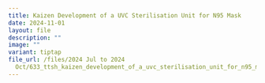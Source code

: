 ```yaml
---
title: Kaizen Development of a UVC Sterilisation Unit for N95 Mask
date: 2024-11-01
layout: file
description: ""
image: ""
variant: tiptap
file_url: /files/2024 Jul to 2024
  Oct/633_ttsh_kaizen_development_of_a_uvc_sterilisation_unit_for_n95_mask.pdf
---
```

